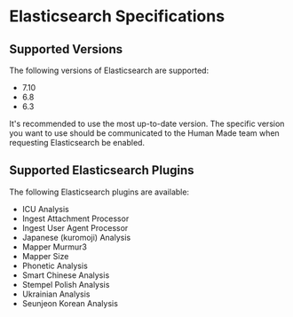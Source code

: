 # Elasticsearch Specifications

## Supported Versions

The following versions of Elasticsearch are supported:

- 7.10
- 6.8
- 6.3

It's recommended to use the most up-to-date version. The specific version you want to use should be communicated to the Human Made team when requesting Elasticsearch be enabled.

## Supported Elasticsearch Plugins

The following Elasticsearch plugins are available:

- ICU Analysis
- Ingest Attachment Processor
- Ingest User Agent Processor
- Japanese (kuromoji) Analysis
- Mapper Murmur3
- Mapper Size
- Phonetic Analysis
- Smart Chinese Analysis
- Stempel Polish Analysis
- Ukrainian Analysis
- Seunjeon Korean Analysis

